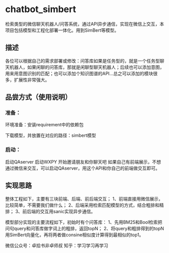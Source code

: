 # chatbot_simbert
检索类型的微信聊天机器人/问答系统，通过API异步通信，实现在微信上交互，本项目包括模型和工程化部署一体化。用到SimBert等模型。
## 描述
各位可以根据自己的需求部署或修改：问答库如果是任务型的，就是一个任务型聊天机器人，如果闲聊的问答库，那就是闲聊型聊天机器人；后续也可以添加意图，用来用意图识别的匹配；也可以添加个知识图谱的API...总之可以添加的模块很多，扩展性非常强大。

## 品尝方式（使用说明）
### 准备：
环境准备：安装requirement中的依赖包

下载模型，并放置在对应的路径：simbert模型
### 启动：
启动QAserver
启动WXPY
开始邀请朋友和你聊天吧
如果自己有前端展示，不想通过微信来交互，可以启动QAserver，用这个API和你自己的前端做交互即可。

## 实现思路
整体工程如下，主要有三块前端、后端、前后端交互；
1、前端直接用微信展示，比较简单，不需要我们做什么；
2、后端采用检索匹配模型的方式，结合粗排和精排；
3、前后端的交互用sanic实现异步通信。

模型部分实现的主要流程如下，初始时有个问答库：
1、先用BM25和Bool检索把问句query和问答库做字词上的粗排，返回topN；
2、将query和粗排得到的topN用SimBert向量化，再将两者做consine相似度计算得到最相似的top1。

微信公众号：卓拾书非卓师叔
知乎：学习学习再学习
